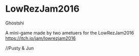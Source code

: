 # LowRezJam2016

Ghostshi 

A mini-game made by two ametuers for the LowRezJam2016 https://itch.io/jam/lowrezjam2016

//Pusty & Jun
